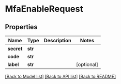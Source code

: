# MfaEnableRequest

## Properties
Name | Type | Description | Notes
------------ | ------------- | ------------- | -------------
**secret** | **str** |  | 
**code** | **str** |  | 
**label** | **str** |  | [optional] 

[[Back to Model list]](../README.md#documentation-for-models) [[Back to API list]](../README.md#documentation-for-api-endpoints) [[Back to README]](../README.md)


